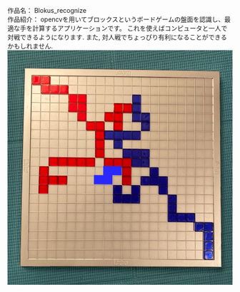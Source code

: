作品名： Blokus_recognize<br>
作品紹介： opencvを用いてブロックスというボードゲームの盤面を認識し、最適な手を計算するアプリケーションです。
これを使えばコンピュータと一人で対戦できるようになります. また, 対人戦でちょっぴり有利になることができるかもしれません.
![スクリーンショット（Web用）](https://github.com/Neccolini/Blokus_recognize/blob/master/pictures/demopicture3.jpg)

